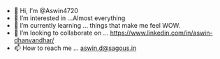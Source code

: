 - 👋 Hi, I’m @Aswin4720
- 👀 I’m interested in ...Almost everything
- 🌱 I’m currently learning ... things that make me feel WOW.
- 💞️ I’m looking to collaborate on ... https://www.linkedin.com/in/aswin-dhanvandhar/
- 📫 How to reach me ... aswin.d@sagous.in

<!---
Aswin4720/Aswin4720 is a ✨ special ✨ repository because its `README.md` (this file) appears on your GitHub profile.
You can click the Preview link to take a look at your changes.
--->
